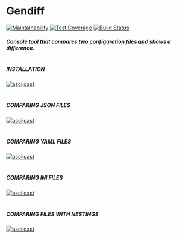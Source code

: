 # Gendiff

[![Maintainability](https://api.codeclimate.com/v1/badges/c3397841f95a9e654d53/maintainability)](https://codeclimate.com/github/Uladzislau97/project-lvl2-s479/maintainability) [![Test Coverage](https://api.codeclimate.com/v1/badges/c3397841f95a9e654d53/test_coverage)](https://codeclimate.com/github/Uladzislau97/project-lvl2-s479/test_coverage) [![Build Status](https://travis-ci.org/Uladzislau97/project-lvl2-s479.svg?branch=master)](https://travis-ci.org/Uladzislau97/project-lvl2-s479)

##### Console tool that compares two configuration files and shows a difference.
#
##### INSTALLATION
[![asciicast](https://asciinema.org/a/66pBauJ1coKy4qYnL5LJpXfew.svg)](https://asciinema.org/a/66pBauJ1coKy4qYnL5LJpXfew)
#
##### COMPARING JSON FILES
[![asciicast](https://asciinema.org/a/g19thvwCMYVF8KwAN2ByoAqeK.svg)](https://asciinema.org/a/g19thvwCMYVF8KwAN2ByoAqeK)
#
##### COMPARING YAML FILES
[![asciicast](https://asciinema.org/a/HyLmJo1Z7LdFm9VJ3Gitimxqz.svg)](https://asciinema.org/a/HyLmJo1Z7LdFm9VJ3Gitimxqz)
#
##### COMPARING INI FILES
[![asciicast](https://asciinema.org/a/lIgbaiwhFarOHceASFW1tN8RF.svg)](https://asciinema.org/a/lIgbaiwhFarOHceASFW1tN8RF)
#
##### COMPARING FILES WITH NESTINGS
[![asciicast](https://asciinema.org/a/s0n2X2nG4BImgy9mOSMtYOtQL.svg)](https://asciinema.org/a/s0n2X2nG4BImgy9mOSMtYOtQL)